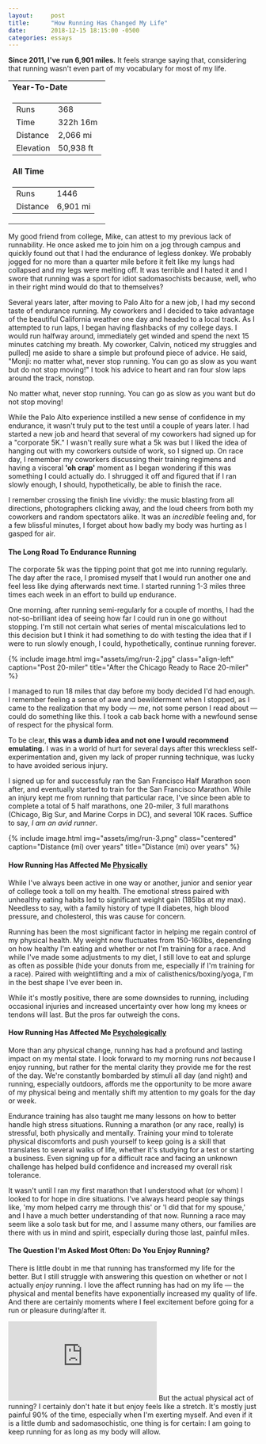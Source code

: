 ```yaml
---
layout:     post
title:      "How Running Has Changed My Life"
date:       2018-12-15 18:15:00 -0500
categories: essays
---
```


<p class="lead"><strong class="red">Since 2011, I've run 6,901 miles.</strong> It feels strange saying that,
considering that running wasn't even part of my vocabulary for most of my life.</p>

<table class="run-stats-table">
  <tbody>
    <tr>
      <td><strong>Year-To-Date</strong></td>
    </tr>
    <tr>
      <td class="p-0">
        <table>
          <tbody>
            <tr><td>Runs</td><td>368</td></tr>
            <tr><td>Time</td><td>322h 16m</td></tr>
            <tr><td>Distance</td><td>2,066 mi</td></tr>
            <tr><td>Elevation</td><td>50,938 ft</td></tr>
          </tbody>
        </table>
      </td>
    </tr>
    <tr>
      <td><strong>All Time</strong></td>
    </tr>
    <tr>
      <td class="p-0">
        <table>
          <tbody>
            <tr><td>Runs</td><td>1446</td></tr>
            <tr><td>Distance</td><td>6,901 mi</td></tr>
          </tbody>
        </table>
      </td>
    </tr>
  </tbody>
</table>

My good friend from college, Mike, can attest to my previous lack of runnability. He once asked
me to join him on a jog through campus and quickly found out that I had the endurance of legless donkey.
We probably jogged for no more than a quarter mile before it felt like my lungs had collapsed
and my legs were melting off. It was terrible and I hated it and I swore that running was a sport for
idiot sadomasochists because, well, who in their right mind would do that to themselves?

Several years later, after moving to Palo Alto for a new job, I had my second taste of endurance running.
My coworkers and I decided to take advantage of the beautiful California weather one day and headed to a local track.
As I attempted to run laps, I began having flashbacks of my college days. I would run halfway around, immediately
get winded and spend the next 15 minutes catching my breath. My coworker, Calvin, noticed my struggles and pulled]
me aside to share a simple but profound piece of advice. He said, "Monji: no matter what, never stop
running. You can go as slow as you want but do not stop moving!" I took his advice to heart and ran four slow
laps around the track, nonstop.

<div class="quote large">
  No matter what, never stop running. You can go as slow as you want but do not stop moving!
</div>

While the Palo Alto experience instilled a new sense of confidence in my endurance, it wasn't truly put to the test
until a couple of years later. I had started a new job and heard that several of my coworkers had signed up for
a "corporate 5K." I wasn't really sure what a 5k was but I liked the idea of hanging out with my coworkers outside of work,
so I signed up. On race day, I remember my coworkers discussing their training regimens and having a visceral **'oh crap'**
moment as I began wondering if this was something I could actually do. I shrugged it off and figured that if I ran
slowly enough, I should, hypothetically, be able to finish the race.

I remember crossing the finish line vividly: the music blasting from all directions, photographers clicking away,
and the loud cheers from both my coworkers and random spectators alike. It was an _incredible_ feeling and,
for a few blissful minutes, I forget about how badly my body was hurting as I gasped for air.

#### The Long Road To Endurance Running

The corporate 5k was the tipping point that got me into running regularly. The day after the race, I promised
myself that I would run another one and feel less like dying afterwards next time. I started running 1-3 miles
three times each week in an effort to build up endurance.

One morning, after running semi-regularly for a couple of months, I had the not-so-brilliant idea of seeing how
far I could run in one go without stopping. I'm still not certain what series of mental miscalculations led to this
decision but I think it had something to do with testing the idea that if I were to run slowly enough, I could,
hypothetically, continue running forever.

{% include image.html
  img="assets/img/run-2.jpg"
  class="align-left"
  caption="Post 20-miler"
  title="After the Chicago Ready to Race 20-miler" %}

I managed to run 18 miles that day before my body decided I'd had enough. I remember feeling a sense of awe and
bewilderment when I stopped, as I came to the realization that my body &mdash; _me_, not some person I read about
&mdash; could do something like this. I took a cab back home with a newfound sense of respect for the physical form.

To be clear, **this was a dumb idea and not one I would recommend emulating.** I was in a world of hurt for several
days after this wreckless self-experimentation and, given my lack of proper running technique, was lucky to have
avoided serious injury.

I signed up for and successfuly ran the San Francisco Half Marathon soon after, and eventually started to train
for the San Francisco Marathon. While an injury kept me from running that particular race, I've since been able to
complete a total of 5 half marathons, one 20-miler, 3 full marathons (Chicago, Big Sur, and Marine Corps in DC),
and several 10K races. Suffice to say, _I am an avid runner_.

{% include image.html
  img="assets/img/run-3.png"
  class="centered"
  caption="Distance (mi) over years"
  title="Distance (mi) over years" %}

#### How Running Has Affected Me <u>Physically</u>

While I've always been active in one way or another, junior and senior year of college took a toll on my health.
The emotional stress paired with unhealthy eating habits led to significant weight gain (185lbs at my max). Needless
to say, with a family history of type II diabetes, high blood pressure, and cholesterol, this was cause for concern.

Running has been the most significant factor in helping me regain control of my physical health. My weight now fluctuates
from 150-160lbs, depending on how healthy I'm eating and whether or not I'm training for a race. And while I've made
some adjustments to my diet, I still love to eat and splurge as often as possible (hide your donuts from me,
especially if I'm training for a race). Paired with weightlifting and a mix of calisthenics/boxing/yoga, I'm in the best
shape I've ever been in.

While it's mostly positive, there are some downsides to running, including occasional injuries and increased uncertainty
over how long my knees or tendons will last. But the pros far outweigh the cons.

#### How Running Has Affected Me <u>Psychologically</u>

More than any physical change, running has had a profound and lasting impact on my mental state. I look forward to my morning
runs _not_ because I enjoy running, but rather for the mental clarity they provide me for the rest of the day.
We're constantly bombarded by stimuli all day (and night) and running, especially outdoors, affords me
the opportunity to be more aware of my physical being and mentally shift my attention to my goals for the day or week.

Endurance training has also taught me many lessons on how to better handle high stress situations. Running a marathon
(or any race, really) is stressful, both physically and mentally. Training your mind to tolerate physical discomforts and
push yourself to keep going is a skill that translates to several walks of life, whether it's studying for a test or starting a
business. Even signing up for a difficult race and facing an unknown challenge has helped build confidence and increased my overall
risk tolerance.

It wasn't until I ran my first marathon that I understood what (or whom) I looked to for hope in dire situations. I've
always heard people say things like, 'my mom helped carry me through this' or 'I did that for my spouse,' and
I have a much better understanding of that now. Running a race may seem like a solo task but for me, and I assume many others,
our families are there with us in mind and spirit, especially during those last, painful miles.

#### The Question I'm Asked Most Often: Do You Enjoy Running?

There is little doubt in me that running has transformed my life for the better. But I still struggle with answering this
question on whether or not I actually _enjoy_ running. I love the affect running has had on my life &mdash; the physical
and mental benefits have exponentially increased my quality of life. And there are certainly moments where
I feel excitement before going for a run or pleasure during/after it.

<iframe height='160' width='300' frameborder='0' allowtransparency='true' scrolling='no' class='strava-widget' src='https://www.strava.com/athletes/33973749/activity-summary/0e70f96713f531dfe46cff6df6819045dae45ab4'></iframe>
But the actual physical act of running? I certainly don't hate it but enjoy feels like a stretch. It's mostly just painful
90% of the time, especially when I'm exerting myself. And even if it is a little dumb and sadomasochistic, one thing is for
certain: I am going to keep running for as long as my body will allow.
